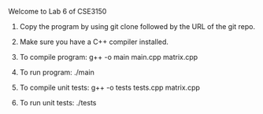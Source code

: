 Welcome to Lab 6 of CSE3150

1. Copy the program by using git clone followed by the URL of the git repo.

2. Make sure you have a C++ compiler installed.

3. To compile program: g++ -o main main.cpp matrix.cpp

4. To run program: ./main

5. To compile unit tests: g++ -o tests tests.cpp matrix.cpp

6. To run unit tests: ./tests